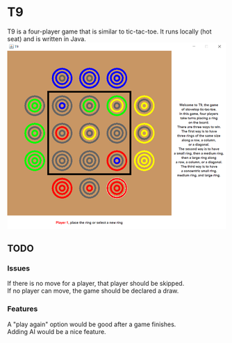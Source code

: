 # T9
T9 is a four-player game that is similar to tic-tac-toe. It runs locally (hot seat) and is written in Java.
![](screenshot.PNG)
## TODO
### Issues
If there is no move for a player, that player should be skipped.  
If no player can move, the game should be declared a draw.  
### Features
A "play again" option would be good after a game finishes.  
Adding AI would be a nice feature.  
